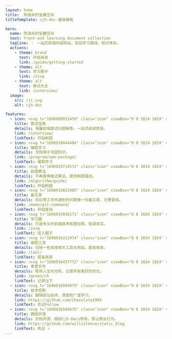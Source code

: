 ```yaml
---
layout: home
title:  陈珈禾的宝藏空间
titleTemplate: cjh-doc-基础模板

hero:
  name: 陈珈禾的宝藏空间
  text: Front-end learning document collection
  tagline: ｜ 一站式前端内容网站，包括学习路线、知识体系。
  actions:
    - theme: brand
      text: 开始阅读
      link: /guide/getting-started
    - theme: alt
      text: 学习圈子
      link: /zsxq
    - theme: alt
      text: 面试大全
      link: /interview/
  image:
    src: /it.svg
    alt: cjh-doc

features:
  - icon: <svg t="1696909931459" class="icon" viewBox="0 0 1024 1024" version="1.1" xmlns="http://www.w3.org/2000/svg" p-id="6989" width="200" height="200"><path d="M225.792 964.608c-44.544 0-80.896-36.352-80.896-80.896V362.496c0-44.544 36.352-80.896 80.896-80.896h572.416c44.544 0 80.896 36.352 80.896 80.896v521.728c0 44.544-36.352 80.896-80.896 80.896H225.792z" fill="#27C18F" p-id="6990"></path><path d="M798.208 305.664c31.232 0 56.832 25.6 56.832 56.832v521.728c0 31.232-25.6 56.832-56.832 56.832H225.792c-31.232 0-56.832-25.6-56.832-56.832V362.496c0-31.232 25.6-56.832 56.832-56.832h572.416m0-47.616H225.792c-57.856 0-104.448 47.104-104.448 104.448v521.728c0 57.856 47.104 104.448 104.448 104.448h572.416c57.856 0 104.448-47.104 104.448-104.448V362.496c0.512-57.856-46.592-104.448-104.448-104.448z" fill="#333333" p-id="6991"></path><path d="M225.792 855.552c-44.544 0-80.896-36.352-80.896-80.896V257.024c0-44.544 36.352-80.896 80.896-80.896h572.416c44.544 0 80.896 36.352 80.896 80.896v518.144c0 44.544-36.352 80.896-80.896 80.896H225.792z" fill="#FFBA40" p-id="6992"></path><path d="M798.208 200.704c31.232 0 56.832 25.6 56.832 56.832v518.144c0 31.232-25.6 56.832-56.832 56.832H225.792c-31.232 0-56.832-25.6-56.832-56.832V257.024c0-31.232 25.6-56.832 56.832-56.832h572.416m0-47.616H225.792c-57.856 0-104.448 47.104-104.448 104.448v518.144c0 57.856 47.104 104.448 104.448 104.448h572.416c57.856 0 104.448-47.104 104.448-104.448V257.024c0.512-57.344-46.592-104.448-104.448-104.448z" fill="#333333" p-id="6993"></path><path d="M706.56 277.504c-58.88 0-107.008-48.128-107.008-107.008s48.128-107.008 107.008-107.008 107.008 48.128 107.008 107.008c0 13.312-10.752 24.064-24.064 24.064s-24.064-10.752-24.064-24.064c0-32.768-26.624-58.88-58.88-58.88s-58.88 26.624-58.88 58.88c0 32.768 26.624 58.88 58.88 58.88 13.312 0 24.064 10.752 24.064 24.064s-10.752 24.064-24.064 24.064zM317.44 277.504c-58.88 0-107.008-48.128-107.008-107.008S258.56 63.488 317.44 63.488s107.008 48.128 107.008 107.008c0 13.312-10.752 24.064-24.064 24.064s-24.064-10.752-24.064-24.064c0-32.768-26.624-58.88-58.88-58.88S258.56 138.24 258.56 170.496c0 32.768 26.624 58.88 58.88 58.88 13.312 0 24.064 10.752 24.064 24.064s-10.752 24.064-24.064 24.064zM390.656 761.856c-58.368 0-105.984-47.616-105.984-105.984v-129.536c0-58.368 47.616-105.984 105.984-105.984S496.64 468.48 496.64 526.848v129.536c0 58.368-47.616 105.472-105.984 105.472z m0-292.352C358.912 469.504 332.8 495.616 332.8 527.36v129.536c0 31.744 26.112 57.856 57.856 57.856 31.744 0 57.856-26.112 57.856-57.856V527.36c0-32.256-26.112-57.856-57.856-57.856z" fill="#333333" p-id="6994"></path><path d="M576.512 753.664c-15.872 0-27.136-1.536-28.16-1.536-13.312-1.536-22.528-13.824-20.48-27.136 1.536-13.312 13.824-22.528 27.136-20.48 0.512 0 75.264 9.216 114.176-25.6 15.872-14.336 24.064-34.304 24.064-60.928 0-20.992-6.656-36.864-19.968-48.64-31.744-27.648-96.256-25.6-118.272-22.528-6.656 1.024-13.824-1.024-18.944-5.632-5.12-4.608-8.192-11.264-8.192-17.92V453.632c0-13.312 10.752-24.064 24.064-24.064h142.848c13.312 0 24.064 10.752 24.064 24.064s-10.752 24.064-24.064 24.064h-118.784v19.968c33.792-1.024 91.648 3.072 129.024 35.84 24.064 20.992 36.352 49.664 36.352 84.992 0 40.96-13.824 73.216-40.448 96.768-37.888 32.768-91.648 38.4-124.416 38.4z" fill="#333333" p-id="6995"></path><path d="M717.824 363.008H305.664c-13.312 0-24.064-10.752-24.064-24.064s10.752-24.064 24.064-24.064h412.16c13.312 0 24.064 10.752 24.064 24.064-0.512 13.312-11.264 24.064-24.064 24.064z" fill="#333333" p-id="6996"></path></svg>
    title: 面试宝典
    details: 海量前端面试问题解答，一站式阅读体验。
    link: /interview/
    linkText: 开始刷题
  - icon: <svg t="1696910444404" class="icon" viewBox="0 0 1024 1024" version="1.1" xmlns="http://www.w3.org/2000/svg" p-id="9477" width="200" height="200"><path d="M512.733284 147.039407c147.377077 0 266.754498 113.901768 266.754497 254.523442v24.843738c0 140.622673-119.376421 254.528437-266.754497 254.528437S245.979785 567.02926 245.979785 426.406587v-24.843738c0-140.621674 119.376421-254.523442 266.753499-254.523442z m0 0" fill="#FBE6CE" p-id="9478"></path><path d="M827.634763 308.286939c0-140.157128-135.097069-291.558275-263.807376-307.964254h-99.72661c-147.383071 0-261.354771 147.185264-261.354771 287.336398 0 0 2.946123 32.345413-0.489522 19.686775 18.665772 72.658045 5.399727 50.623563 59.930474 32.812956 43.723301-14.060269 114.957737 29.533159 177.839329 24.375196 43.231781-3.279797 117.901861-33.2805 156.22144-51.093105 32.424336 21.095399 92.356808 57.655696 123.800101 56.718611 71.234435-2.814252 107.586935-61.872578 107.586935-61.872577z m0 0" fill="#2A4259" p-id="9479"></path><path d="M244.009709 474.220894c-37.333541 0-67.300277-25.312281-67.300277-56.251068 0-30.933791 29.966736-56.715614 67.300277-56.715613m539.900753 0.468542c35.862978 0 64.847672 25.312281 64.847673 56.715614 0 31.407329-55.020269 56.251067-64.847673 56.251067" fill="#FBE6CE" p-id="9480"></path><path d="M407.601951 387.035036c17.685729 0 32.425335 14.05927 32.425335 30.933791s-14.738607 30.938786-32.425335 30.938787c-17.680734 0-32.421339-13.594724-32.421338-30.938787 0-16.874521 14.24409-30.933791 32.421338-30.933791z m0 0M622.334252 389.59054c17.685729 0 32.426334 14.058271 32.426333 30.933792s-14.740605 30.938786-32.426333 30.938786c-17.679735 0-32.42034-13.594724-32.42034-30.938786 0-16.87552 14.245089-30.933791 32.42034-30.933792z m0 0" fill="#002428" p-id="9481"></path><path d="M69.250373 986.838291H374.35442C499.461245 1006.627965 474.471649 1024 513.157869 1024c38.630275 0 12.68761-15.32903 138.802451-37.161709h305.109042c50.72846 1.395637 50.72846 1.395637 50.72846-28.860816V525.067239c0-28.861815 0-28.861815-32.536226-28.861815H589.104702l-75.946833 43.203809-75.944835-43.203809H54.469807c-35.804035 0-35.804035 0-35.804035 26.758869v437.115129c0 26.110501 0 26.110501 50.584601 26.758869z" fill="#60B4E1" p-id="9482"></path><path d="M526.424913 977.721194V587.637136c0-6.613541-2.702361-11.977303-6.038103-11.977304H506.075785c-3.332745 0-6.036105 5.363762-6.036105 11.977304v390.084058" fill="#2D7BC0" p-id="9483"></path><path d="M883.297405 601.341752c0 6.772386-5.75538 12.262025-12.852449 12.262026H647.678501c-7.097069 0-12.850451-5.489639-12.85045-12.262026v-6.374774c0-6.772386 5.75438-12.263024 12.85045-12.263025h222.766455c7.097069 0 12.852449 5.490638 12.852449 12.263025v6.374774zM774.057085 692.277947c0 6.772386-5.75538 12.263024-12.853448 12.263025H647.678501c-7.097069 0-12.850451-5.490638-12.85045-12.263025v-9.428792c0-6.771387 5.75438-12.262025 12.85045-12.262025h113.525136c7.098068 0 12.853448 5.490638 12.853448 12.262025v9.428792zM883.297405 805.476402c0 6.771387-5.75538 12.262025-12.852449 12.262025H647.678501c-7.097069 0-12.850451-5.490638-12.85045-12.262025v-8.176016c0-6.771387 5.75438-12.262025 12.85045-12.262025h222.766455c7.097069 0 12.852449 5.490638 12.852449 12.262025v8.176016z" fill="#F7F8FA" p-id="9484"></path></svg>
    title: 编程学习
    details: 文档用于巩固知识。
    link: /program/npm-package/
    linkText: 编程学习
  - icon: <svg t="1696915714572" class="icon" viewBox="0 0 1024 1024" version="1.1" xmlns="http://www.w3.org/2000/svg" p-id="10522" width="200" height="200"><path d="M849.8 510.4c3.5-4.5 6.8-9.1 10-13.6 57.1-80.4 71.2-154.7 39.8-209.3-31.4-54.6-102.8-79.6-201-70.6-5.7 0.5-11.4 1.2-17.2 1.9-2.2-5.4-4.6-10.7-6.9-15.9C633.4 113.3 576 64 513 64s-120.3 49.5-161.4 139c-2.4 5.1-4.6 10.4-6.9 15.7-5.7-0.7-11.4-1.4-17-1.9-98.1-9.2-169.6 15.8-201 70.4-31.5 54.6-17.4 128.9 39.6 209.3 3.2 4.5 6.6 9.1 10 13.6-3.5 4.5-6.8 9.1-10 13.6C109.2 604.1 95 678.4 126.5 733c27.2 47.3 84.4 72.4 162.9 72.4 12.2 0 24.9-0.6 38-1.8 5.7-0.5 11.4-1.2 17.2-1.9 2.2 5.4 4.6 10.7 6.9 15.9C392.6 907.2 450 956.5 513 956.5s120.3-49.3 161.5-138.9c2.4-5.1 4.6-10.4 6.9-15.7 5.7 0.7 11.4 1.4 17 1.9 13.3 1.2 26.1 1.9 38.4 1.9 78.4 0 135.4-25.1 162.7-72.2 31.5-54.6 17.4-128.9-39.6-209.3-3.3-4.7-6.6-9.2-10.1-13.8zM322.2 746.8c-73.6 6.8-127-8.6-146.4-42.3-19.4-33.7-6-87.6 36.9-147.8l1.5-2.1c25.4 27 54.5 53.2 86.7 78.1 5.4 40.2 13.6 78.4 24.2 113.8-0.9 0.1-1.9 0.2-2.9 0.3z m-28.4-194c-15.5-14-30-28.2-43.2-42.6 13.2-14.4 27.6-28.6 43.2-42.6-0.6 14.1-1 28.3-1 42.7 0 14.2 0.4 28.4 1 42.5z m7.2-165.1c-32.2 24.8-61.3 51.1-86.7 78-0.5-0.7-1.1-1.4-1.5-2.1-42.8-60.4-56.2-114.3-36.8-147.9 16.4-28.4 56.9-43.8 113.3-43.8 10.5 0 21.6 0.5 33.1 1.6 0.9 0.1 1.8 0.2 2.8 0.3-10.6 35.4-18.8 73.7-24.2 113.9z m358.3-46.2c-11.8-7.5-23.9-14.9-36.2-22-12.3-7.1-24.7-13.9-37.1-20.3 19.7-6.4 39.1-11.7 58-15.9 5.8 18.2 10.9 37.6 15.3 58.2zM513.1 121.1c38.6 0 79.4 39.9 110.6 108.5-35.9 8.5-73 20.5-110.4 35.8-37.5-15.4-74.7-27.5-110.6-36 31-68.5 71.8-108.3 110.4-108.3z m-131 162c19 4.2 38.4 9.5 58.2 16-12.4 6.4-24.8 13.2-37.2 20.3-12.4 7.1-24.5 14.5-36.3 22 4.4-20.6 9.5-40.1 15.3-58.3zM366.8 679c11.8 7.5 23.9 14.9 36.2 22 12.3 7.1 24.7 13.9 37.1 20.3-19.7 6.4-39.1 11.7-58 15.9-5.8-18.1-10.9-37.6-15.3-58.2z m146.3 220.5c-38.6 0-79.4-39.9-110.6-108.5 35.9-8.5 73-20.5 110.4-35.8 37.5 15.4 74.7 27.5 110.6 36-31.1 68.4-71.9 108.3-110.4 108.3zM644 737.4c-19-4.2-38.4-9.5-58.2-16 12.4-6.4 24.8-13.2 37.2-20.3 12.4-7.1 24.5-14.5 36.3-22-4.4 20.6-9.5 40.1-15.3 58.3z m27.5-135.5c-24.1 17.5-49.9 34.2-77 49.8-27 15.6-54.4 29.4-81.6 41.5-27.2-12.1-54.5-26-81.5-41.6-27-15.6-52.7-32.4-76.8-49.9-3.1-29-4.8-59.6-4.8-91.5 0-32 1.7-62.6 4.8-91.6 24.1-17.5 49.9-34.2 77-49.8 27-15.6 54.4-29.4 81.6-41.5 27.2 12.1 54.5 26 81.5 41.6 27 15.6 52.7 32.4 76.8 49.9 3.1 29 4.8 59.6 4.8 91.5 0 32-1.7 62.5-4.8 91.6z m32.4-328.2c11.4-1.1 22.4-1.6 32.8-1.6 56.6 0 97.2 15.4 113.6 43.9 19.4 33.7 6 87.6-36.9 147.8l-1.5 2.1c-25.4-27-54.5-53.2-86.7-78.1-5.4-40.2-13.6-78.4-24.2-113.8 1-0.1 1.9-0.2 2.9-0.3z m28.4 194.1c15.5 14 30 28.2 43.2 42.6-13.2 14.4-27.6 28.6-43.2 42.6 0.6-14.1 1-28.3 1-42.7 0-14.3-0.3-28.5-1-42.5z m117.8 237.1c-19.4 33.7-72.8 49-146.4 42.1-0.9-0.1-1.8-0.2-2.8-0.3 10.6-35.4 18.8-73.6 24.2-113.8 32.2-24.8 61.3-51.1 86.7-78 0.5 0.7 1.1 1.4 1.5 2.1 42.9 60.3 56.2 114.2 36.8 147.9z" fill="#3E75FF" p-id="10523"></path><path d="M482.4 501.6h-25.6V476c0-6.6-6.8-12-15.3-12-8.4 0-15.3 5.4-15.3 12v25.6h-25.6c-6.6 0-12 6.8-12 15.3 0 8.4 5.4 15.3 12 15.3h25.6v25.6c0 6.6 6.8 12 15.3 12 8.4 0 15.3-5.4 15.3-12v-25.6h25.6c6.6 0 12-6.8 12-15.3s-5.4-15.3-12-15.3zM629 501.6h-81.7c-6.6 0-12 6.8-12 15.3 0 8.4 5.4 15.3 12 15.3H629c6.6 0 12-6.8 12-15.3 0.1-8.5-5.3-15.3-12-15.3z" fill="#3E75FF" p-id="10524"></path></svg>
    title: 前端算法
    details: 不再畏惧面试算法，提供刷题路线。
    link: /algorithm/guide/
    linkText: 开始刷题
  - icon: <svg t="1696915822985" class="icon" viewBox="0 0 1024 1024" version="1.1" xmlns="http://www.w3.org/2000/svg" p-id="13128" width="200" height="200"><path d="M0 0m102.4 0l819.2 0q102.4 0 102.4 102.4l0 819.2q0 102.4-102.4 102.4l-819.2 0q-102.4 0-102.4-102.4l0-819.2q0-102.4 102.4-102.4Z" fill="#F3F2AE" p-id="13129"></path><path d="M174.08 0h40.96v112.64h-40.96z" fill="#AEE7F3" p-id="13130"></path><path d="M378.88 0h40.96v112.64h-40.96z" fill="#AEE7F3" p-id="13131"></path><path d="M583.68 0h40.96v112.64h-40.96z" fill="#AEE7F3" p-id="13132"></path><path d="M798.72 0h40.96v112.64h-40.96z" fill="#AEE7F3" p-id="13133"></path><path d="M0 307.2h1024v10.24H0z" fill="#ECDF90" p-id="13134"></path><path d="M0 481.28h1024v10.24H0z" fill="#ECDF90" p-id="13135"></path><path d="M0 655.36h1024v10.24H0z" fill="#ECDF90" p-id="13136"></path><path d="M0 829.44h1024v10.24H0z" fill="#ECDF90" p-id="13137"></path><path d="M163.84 194.56h10.24v829.44h-10.24z" fill="#D79D6E" p-id="13138"></path><path d="M215.04 194.56h10.24v829.44h-10.24z" fill="#D79D6E" p-id="13139"></path><path d="M194.59072 81.92a61.44 61.44 0 1 1-61.44 61.44 61.44 61.44 0 0 1 61.44-61.44z m204.8 0a61.44 61.44 0 1 1-61.44 61.44 61.44 61.44 0 0 1 61.44-61.44z m204.8 0a61.44 61.44 0 1 1-61.44 61.44 61.44 61.44 0 0 1 61.44-61.44z m215.04 0a61.44 61.44 0 1 1-61.44 61.44 61.44 61.44 0 0 1 61.44-61.44z" fill="#AEE7F3" p-id="13140"></path><path d="M879.55456 273.26464l35.39968 26.79808a51.13856 51.13856 0 0 1 9.71776 72.15104l-18.05312 23.35744a52.34688 52.34688 0 0 1-72.87808 9.6256l-35.39968-26.79808a51.11808 51.11808 0 0 1-9.71776-72.15104l18.04288-23.36768a52.35712 52.35712 0 0 1 72.88832-9.61536z" fill="#D1785B" p-id="13141"></path><path d="M797.6448 294.56384l117.99552 89.33376-397.056 513.95584-118.00576-89.33376z" fill="#EBC24C" p-id="13142"></path><path d="M880.24064 357.09952l35.39968 26.79808-397.056 513.95584-35.39968-26.80832z" fill="#E5AD4C" p-id="13143"></path><path d="M797.6448 294.56384l35.39968 26.79808-397.07648 513.95584-35.39968-26.79808z" fill="#E5AD4C" p-id="13144"></path><path d="M369.33632 969.99424l31.24224-161.47456 118.00576 89.33376z" fill="#F1DEB3" p-id="13145"></path><path d="M368.67072 972.8l31.90784-164.28032 35.39968 26.79808z" fill="#E9CE96" p-id="13146"></path><path d="M369.33632 969.99424l149.248-72.1408-34.816-26.37824z" fill="#E9CE96" p-id="13147"></path><path d="M406.40512 843.33568l-1.31072-40.66304 41.29792 31.27296z" fill="#E5AD4C" p-id="13148"></path><path d="M483.072 901.40672l-1.31072-40.66304 41.29792 31.26272z" fill="#E5AD4C" p-id="13149"></path><path d="M441.52832 876.544l-1.024-47.104 47.19616 35.72736z" fill="#EBC24C" p-id="13150"></path><path d="M371.01568 967.33184l7.43424-44.12416 29.696 29.41952z" fill="#706562" p-id="13151"></path></svg>
    title: 备忘录
    details: 将日常工作中遇到的问题做一份备忘录，方便查阅。
    link: /memo/git-command/
    linkText: 开始查阅
  - icon: <svg t="1696915936171" class="icon" viewBox="0 0 1024 1024" version="1.1" xmlns="http://www.w3.org/2000/svg" p-id="15400" width="200" height="200"><path d="M382.969483 334.90224m-334.90224 0a334.90224 334.90224 0 1 0 669.804479 0 334.90224 334.90224 0 1 0-669.804479 0Z" fill="#8CF6FB" p-id="15401"></path><path d="M917.356969 813.958052L570.805956 1007.618912c-37.858514 21.84145-82.997512 21.84145-120.856025 0L104.855014 813.958052C68.452597 792.116601 45.15505 752.801991 45.15505 709.11909V318.885176c0-42.226804 21.84145-81.541415 59.699964-103.382865L451.406027 21.84145c37.858514-21.84145 82.997512-21.84145 120.856026 0L918.813066 215.502311c36.402417 21.84145 59.699964 61.156061 59.699965 103.382865v390.233914c-1.456097 43.682901-24.753644 82.997512-61.156062 104.838962z m-14.560966-495.072876c0-16.017064-8.73658-32.034127-23.297548-39.314611L534.403539 84.453608c-14.560967-8.73658-32.034127-8.73658-46.595094 0L141.257432 279.570565c-14.560967 8.73658-23.297547 23.297547-23.297548 39.314611v390.233914c0 16.017064 8.73658 32.034127 23.297548 40.770707l346.551013 193.660861c14.560967 8.73658 32.034127 8.73658 46.595094 0l346.551013-193.660861c14.560967-8.73658 23.297547-23.297547 23.297547-40.770707V318.885176h-1.456096z" fill="#3C2DCB" p-id="15402"></path><path d="M514.018185 698.926413c-104.838962 0-189.29257-84.453608-189.29257-189.29257s84.453608-189.29257 189.29257-189.29257 189.29257 84.453608 189.29257 189.29257-84.453608 189.29257-189.29257 189.29257z m0-305.780306c-64.068255 0-116.487736 52.419481-116.487735 116.487736s52.419481 116.487736 116.487735 116.487735 116.487736-52.419481 116.487736-116.487735-50.963384-116.487736-116.487736-116.487736z" fill="#D098FF" p-id="15403"></path></svg>
    title: 学习圈
    details: 打造专业的前端技术氛围社群，低调务实。
    link: /zsxq
    linkText: 加入圈子
  - icon: <svg t="1696916311974" class="icon" viewBox="0 0 1024 1024" version="1.1" xmlns="http://www.w3.org/2000/svg" p-id="20468" width="200" height="200"><path d="M400.85 95.19c-0.23 0-0.46 0.02-0.69 0.02-42.02 0.1-81.91 9.18-117.94 25.33l194.42 209.82-64.89 60.11-76.09 70.49-142.21-153.48c-0.24 4.79-0.44 9.59-0.44 14.44 0 160.33 115.86 314.94 276.22 314.94 47.99 0 79.94 0 147.23-56.96 46.45-51.46 74.74-119.63 74.74-194.41-0.01-160.33-130-290.3-290.35-290.3z" fill="#9CD5E4" p-id="20469"></path><path d="M801.86 950.09c-37.61 0-75.21-14.24-103.94-42.76l-190.06-188.7c-32.14 10.01-65.47 15.07-99.37 15.07-184.62 0-334.82-150.2-334.82-334.82 0-53.85 12.49-105.4 37.11-153.19l22.09-42.85 209.87 226.51 96.56-89.46-210.6-227.31 42.96-19.28c43.26-19.41 89.3-29.25 136.83-29.25 184.63 0 334.83 150.2 334.83 334.83 0 40.29-7.07 79.5-21.04 116.85l183.53 182.2c57.72 57.33 58.07 150.92 0.75 208.65-28.79 29-66.75 43.51-104.7 43.51zM524.99 640.36l220.58 218.98c31.26 31.06 81.97 30.86 113.02-0.41 31.05-31.26 30.86-81.97-0.41-113.02L641.83 531.12l9.79-21.43c15.98-34.98 24.09-72.26 24.09-110.81 0-147.35-119.87-267.22-267.22-267.22-21.45 0-42.51 2.51-62.99 7.49l189.36 204.39L339.09 524.9 152.16 323.16c-7.24 24.39-10.88 49.71-10.88 75.72 0 147.34 119.87 267.21 267.21 267.21 33 0 65.32-6.01 96.07-17.85l20.43-7.88z" fill="#233649" p-id="20470"></path></svg>
    title: 编程工具
    details: 归纳一些变成相关工具与网站，提高效率。
    link: /tool/
    linkText: 提高效率
  - icon: <svg t="1696916437772" class="icon" viewBox="0 0 1024 1024" version="1.1" xmlns="http://www.w3.org/2000/svg" p-id="29273" width="200" height="200"><path d="M729.6 917.333333h-554.666667c-12.8 0-25.6-12.8-25.6-25.6s12.8-25.6 25.6-25.6h554.666667c12.8 0 25.6 12.8 25.6 25.6s-12.8 25.6-25.6 25.6zM789.333333 614.4H725.333333v-213.333333h64c59.733333 0 106.666667 46.933333 106.666667 106.666666s-46.933333 106.666667-106.666667 106.666667z m-12.8-51.2h8.533334c29.866667 0 55.466667-25.6 55.466666-55.466667 0-29.866667-25.6-55.466667-55.466666-55.466666h-8.533334v110.933333z" fill="#6A3906" p-id="29274"></path><path d="M469.333333 840.533333h-29.866666c-170.666667 0-307.2-115.2-307.2-256V345.6c0-12.8 12.8-25.6 25.6-25.6h593.066666c8.533333 0 12.8 4.266667 17.066667 8.533333 4.266667 4.266667 8.533333 12.8 8.533333 17.066667v238.933333c-4.266667 145.066667-140.8 256-307.2 256zM179.2 375.466667v209.066666c0 110.933333 115.2 204.8 256 204.8h34.133333c136.533333 0 251.733333-89.6 256-200.533333v-55.466667V426.666667 375.466667H179.2z" fill="#6A3906" p-id="29275"></path><path d="M661.333333 469.333333v-34.133333c0-12.8-8.533333-21.333333-21.333333-21.333333H260.266667c-12.8 0-21.333333 8.533333-21.333334 21.333333v145.066667c0 89.6 89.6 162.133333 200.533334 162.133333h21.333333c110.933333 0 196.266667-72.533333 200.533333-162.133333 4.266667-17.066667 0-25.6 0-110.933334z" fill="#F5CB2B" p-id="29276"></path><path d="M332.8 273.066667h-8.533333c-12.8 0-21.333333-8.533333-21.333334-21.333334V149.333333c0-8.533333 8.533333-21.333333 21.333334-21.333333h8.533333c12.8 0 21.333333 8.533333 21.333333 21.333333v98.133334c4.266667 17.066667-8.533333 25.6-21.333333 25.6zM456.533333 273.066667h-8.533333c-12.8 0-21.333333-8.533333-21.333333-21.333334V149.333333c0-8.533333 8.533333-21.333333 21.333333-21.333333h8.533333c12.8 0 21.333333 8.533333 21.333334 21.333333v98.133334c4.266667 17.066667-8.533333 25.6-21.333334 25.6zM580.266667 273.066667h-8.533334c-12.8 0-21.333333-8.533333-21.333333-21.333334V149.333333c0-12.8 8.533333-21.333333 21.333333-21.333333h8.533334c12.8 0 21.333333 8.533333 21.333333 21.333333v98.133334c0 17.066667-8.533333 25.6-21.333333 25.6z" fill="#6A3906" p-id="29277"></path></svg>
    title: 青葱岁月
    details: 程序人生时光机，记录所有美好的时光。
    link: /green/ch
    linkText: 记录当下
  - icon: <svg t="1696916504879" class="icon" viewBox="0 0 1024 1024" version="1.1" xmlns="http://www.w3.org/2000/svg" p-id="35344" width="200" height="200"><path d="M571.2 253c-3.1 0-6.3-1.3-8.6-3.8-4.3-4.7-3.9-12 0.8-16.3l92.4-83.8c4.7-4.3 12-3.9 16.3 0.8 4.3 4.7 3.9 12-0.8 16.3L579 250c-2.2 2-5 3-7.8 3zM123.6 799.8c-3.4 0-6.7-1.5-9-4.3-4-5-3.2-12.2 1.7-16.2l60.6-49.1c5-4 12.2-3.3 16.3 1.7 4 5 3.2 12.2-1.7 16.2l-60.6 49.1c-2.2 1.8-4.8 2.6-7.3 2.6zM502.9 877.8c-3.2 0-6.4-1.3-8.7-4-4.2-4.8-3.7-12.1 1.1-16.3l66.4-57.8c4.8-4.2 12.1-3.7 16.3 1.1 4.2 4.8 3.7 12.1-1.1 16.3L510.4 875c-2.2 1.9-4.9 2.8-7.5 2.8z" fill="#3A4D51" p-id="35345"></path><path d="M623.2 705.5l87.6 83.8 30.8-12.6 53-62.5 28.8-75.1-0.9-74.2-20.2-45.2-61.7 81.8-104.9 72.2zM423 506.2c-1.9-2.9-92.4-105.9-92.4-105.9s125.2-128 217.6-101.1 55.3 31.7 55.3 31.7L423 506.2z" fill="#EDAB38" p-id="35346"></path><path d="M541 754.5c-4 0-8.1-1.6-11.1-4.6L372.1 592c-4.4-4.4-5.8-11.1-3.4-16.9 1.4-3.5 35.7-87.6 117.8-175.1 48.2-51.4 103-93.3 162.9-124.4 74.9-38.9 157.7-61 246.2-65.6 4.4-0.2 8.7 1.4 11.9 4.6 3.1 3.1 4.8 7.5 4.6 11.9-5 88.1-27.3 170.8-66.3 245.5-31.2 59.8-73 114.6-124.3 162.9-87.4 82.3-171 117.1-174.5 118.5-2 0.8-4 1.1-6 1.1z" fill="#3A4D51" p-id="35347"></path><path d="M401.7 577.5l142.7 142.7c23.8-11.3 89.7-45.8 156.4-108.8 106.5-100.7 166.5-224.8 178.7-368.9-144.7 11.5-269 71.4-369.4 178.1-63 66.9-97.2 133.1-108.4 156.9z" fill="#F2CA69" p-id="35348"></path><path d="M292.2 845.4c-4.1 0-8.1-1.6-11.1-4.6-3.3-3.3-4.9-7.7-4.5-12.3 0.1-1 2.1-25.4 8.1-54 8.5-40.2 20.4-68.2 35.5-83.3 30.5-30.5 80-30.5 110.5 0s30.5 80 0 110.5c-15.2 15.2-43.2 27.1-83.3 35.5-28.6 6-52.9 8.1-54 8.1h-1.2z" fill="#3A4D51" p-id="35349"></path><path d="M342.4 713.3c-10.4 10.4-20 34.4-27 67.3-2.5 11.6-4.2 22.6-5.4 31.4 8.7-1.2 19.7-3 31.4-5.4 33-7 56.9-16.5 67.3-27 18.3-18.3 18.3-48 0-66.3-18.3-18.3-48-18.3-66.3 0z" fill="#E5767E" p-id="35350"></path><path d="M424.7 519.8c-4 0-8-1.5-11.1-4.6L318 419.6c-5-5-6.1-12.8-2.5-18.9 60.7-104.1 189.9-146.4 300.4-98.4 7.9 3.5 11.5 12.6 8.1 20.6-3.5 7.9-12.6 11.5-20.6 8.1-92.3-40.1-199.7-7.7-254.7 75.3l86.9 86.9c6.1 6.1 6.1 16 0 22.1-2.9 3-6.8 4.5-10.9 4.5zM713.5 808.6c-4 0-8.1-1.6-11.1-4.6l-96.1-96.2c-6.1-6.1-6.1-16 0-22.1 6.1-6.1 16-6.1 22.1 0l87.4 87.4c83.5-55.3 115.7-163.1 74.8-255.8-3.5-7.9 0.1-17.1 8-20.6s17.1 0.1 20.6 8c49 110.9 7 240.7-97.8 301.7-2.5 1.5-5.2 2.2-7.9 2.2z" fill="#3A4D51" p-id="35351"></path><path d="M484.8 660.6c17.3-46.6 151-387.4 380.1-416.7-138.5 14.3-257.8 73.5-354.9 176.6-63 66.9-97.2 133.1-108.3 157l83.1 83.1z" fill="#EDAB38" p-id="35352"></path><path d="M625.5 574.6c-43.1 0-78.1-35-78.1-78.1s35-78.1 78.1-78.1c43.1 0 78.1 35 78.1 78.1s-35 78.1-78.1 78.1z" fill="#3A4D51" p-id="35353"></path><path d="M625.5 449.6c-25.8 0-46.9 21-46.9 46.9 0 25.8 21 46.9 46.9 46.9 25.8 0 46.9-21 46.9-46.9s-21-46.9-46.9-46.9z" fill="#EEB1B3" p-id="35354"></path><path d="M840.8 462.2c-4 0-8-1.5-11.1-4.6l-166-166c-6.1-6.1-6.1-16 0-22.1 6.1-6.1 16-6.1 22.1 0l166 166c6.1 6.1 6.1 16 0 22.1-3 3-6.9 4.6-11 4.6z" fill="#3A4D51" p-id="35355"></path></svg>
    title: 技术视野
    details: 跟随前沿技术，深度和广度学习。
    link: https://github.com/Chocolate1999
    linkText: 欢迎Follow
  - icon: <svg t="1696916585675" class="icon" viewBox="0 0 1024 1024" version="1.1" xmlns="http://www.w3.org/2000/svg" p-id="42000" width="200" height="200"><path d="M810.666667 256H469.333333l-85.333333-85.333333H170.666667c-46.933333 0-85.333333 38.4-85.333334 85.333333v512c0 46.933333 38.4 85.333333 85.333334 85.333333h661.333333c36.266667 0 64-27.733333 64-64V341.333333c0-46.933333-38.4-85.333333-85.333333-85.333333z" fill="#FFA000" p-id="42001"></path><path d="M900.266667 384H326.4c-40.533333 0-76.8 29.866667-83.2 70.4L170.666667 853.333333h676.266666c40.533333 0 76.8-29.866667 83.2-70.4l53.333334-298.666666c10.666667-51.2-29.866667-100.266667-83.2-100.266667z" fill="#FFCA28" p-id="42002"></path></svg>
    title: 拥抱开源
    details: 文档开源，版权Cjh-Docs所有，禁止商业行为。
    link: https://github.com/willsilence/static_blog
    linkText: 欢迎 ⭐
---
```


 
